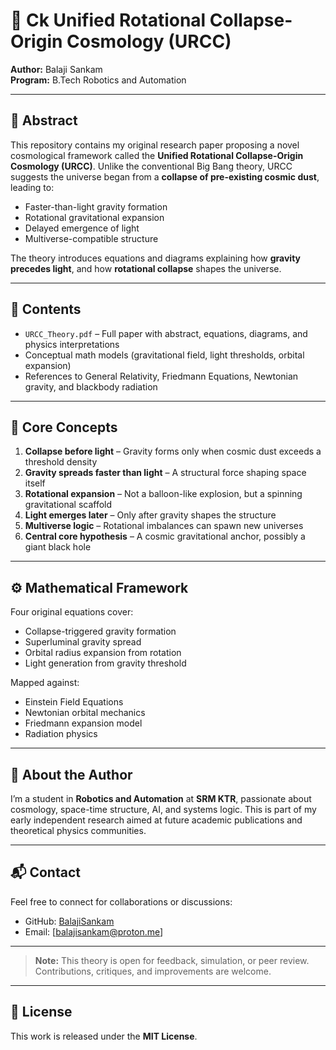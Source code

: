 # 🌌 Ck Unified Rotational Collapse-Origin Cosmology (URCC)

**Author:** Balaji Sankam  
**Program:** B.Tech Robotics and Automation  

---

## 📄 Abstract

This repository contains my original research paper proposing a novel cosmological framework called the **Unified Rotational Collapse-Origin Cosmology (URCC)**. Unlike the conventional Big Bang theory, URCC suggests the universe began from a **collapse of pre-existing cosmic dust**, leading to:

- Faster-than-light gravity formation
- Rotational gravitational expansion
- Delayed emergence of light
- Multiverse-compatible structure

The theory introduces equations and diagrams explaining how **gravity precedes light**, and how **rotational collapse** shapes the universe.

---

## 📘 Contents

- `URCC_Theory.pdf` – Full paper with abstract, equations, diagrams, and physics interpretations
- Conceptual math models (gravitational field, light thresholds, orbital expansion)
- References to General Relativity, Friedmann Equations, Newtonian gravity, and blackbody radiation

---

## 🧠 Core Concepts

1. **Collapse before light** – Gravity forms only when cosmic dust exceeds a threshold density  
2. **Gravity spreads faster than light** – A structural force shaping space itself  
3. **Rotational expansion** – Not a balloon-like explosion, but a spinning gravitational scaffold  
4. **Light emerges later** – Only after gravity shapes the structure  
5. **Multiverse logic** – Rotational imbalances can spawn new universes  
6. **Central core hypothesis** – A cosmic gravitational anchor, possibly a giant black hole

---

## ⚙️ Mathematical Framework

Four original equations cover:

- Collapse-triggered gravity formation  
- Superluminal gravity spread  
- Orbital radius expansion from rotation  
- Light generation from gravity threshold  

Mapped against:
- Einstein Field Equations  
- Newtonian orbital mechanics  
- Friedmann expansion model  
- Radiation physics  

---

## 📢 About the Author

I’m a student in **Robotics and Automation** at **SRM KTR**, passionate about cosmology, space-time structure, AI, and systems logic. This is part of my early independent research aimed at future academic publications and theoretical physics communities.

---

## 📬 Contact

Feel free to connect for collaborations or discussions:

- GitHub: [BalajiSankam](https://github.com/BalajiSankam)
- Email: [balajisankam@proton.me] 

---

> **Note:** This theory is open for feedback, simulation, or peer review. Contributions, critiques, and improvements are welcome.

---

## 📜 License

This work is released under the **MIT License**.

